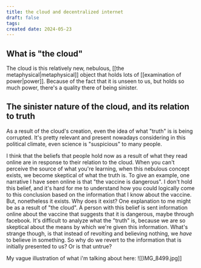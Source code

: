 ```yaml
---
title: the cloud and decentralized internet
draft: false
tags: 
created date: 2024-05-23
---
```

## What is "the cloud"
The cloud is this relatively new, nebulous, [[the metaphysical|metaphysical]] object that holds lots of [[examination of power|power]]. Because of the fact that it is unseen to us, but holds so much power, there's a quality there of being sinister. 

## The sinister nature of the cloud, and its relation to truth
As a result of the cloud's creation, even the idea of what "truth" is is being corrupted. It's pretty relevant and present nowadays considering in this political climate, even science is "suspicious" to many people.

I think that the beliefs that people hold now as a result of what they read online are in response to their relation to the cloud. When you can't perceive the source of what you're learning, when this nebulous concept exists, we become skeptical of what the truth is. To give an example, one narrative I have seen online is that "the vaccine is dangerous". I don't hold this belief, and it's hard for me to understand how you could logically come to this conclusion based on the information that I know about the vaccine. But, nonetheless it exists. Why does it exist? One explanation to me might be as a result of "the cloud". A person with this belief is sent information online about the vaccine that suggests that it is dangerous, maybe through facebook. It's difficult to analyze what the "truth" is, because we are so skeptical about the means by which we're given this information. What's strange though, is that instead of revolting and believing nothing, we *have* to believe in something. So why do we revert to the information that is initially presented to us? Or is that untrue? 

My vague illustration of what i'm talking about here:
![[IMG_8499.jpg]]